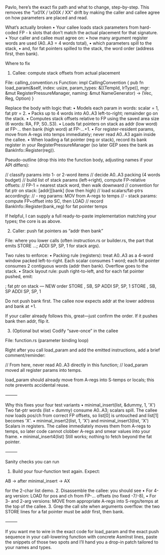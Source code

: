 Pavlo, here’s the exact fix path and what to change, step-by-step. This removes the “\x01X / \x00X / XX” drift by making the caller and callee agree on how parameters are placed and read.

What’s actually broken
•	Your callee loads stack parameters from hard-coded FP - k slots that don’t match the actual placement for that signature.
•	Your caller and callee must agree on:
•	how many argument register words are used (A0..A3 = 4 words total),
•	which parameters spill to the stack,
•	and, for fat pointers spilled to the stack, the word order (address first, then bank).

Where to fix

1) Callee: compute stack offsets from actual placement

File: calling_convention.rs
Function: impl CallingConvention { pub fn load_param(&self, index: usize, param_types: &[(TempId, IrType)], mgr: &mut RegisterPressureManager, naming: &mut NameGenerator) -> (Vec<AsmInst>, Reg, Option<Reg>) }

Replace the body with logic that:
•	Models each param in words: scalar = 1, fat ptr = 2.
•	Packs up to 4 words into A0..A3 left-to-right; remainder go on the stack.
•	Computes stack offsets relative to FP using the saved area size (6 words: RA, FP, S0..S3).
•	Loads fat pointers on stack as addr (low word) at FP-… then bank (high word) at FP-…+1.
•	For register-resident params, move from A-regs into temps immediately; never read A0..A3 again inside the callee.
•	When loading a fat pointer (reg or stack), record its bank register in your RegisterPressureManager (so later GEP sees the bank as BankInfo::Register(reg)).

Pseudo-outline (drop this into the function body, adjusting names if your API differs):

// classify params into 1- or 2-word items
// decide A0..A3 packing (4 words budget)
// build list of stack params (left->right), compute FP-relative offsets:
//   FP-1 = nearest stack word, then walk downward
// convention for fat ptr on stack: [addr][bank] (low then high)
// load scalars/fat-ptrs accordingly:
//   - reg params: MOV from A-regs to temps
//   - stack params: compute FP+offset into SC, then LOAD
// record BankInfo::Register(bank_reg) for fat pointer temps

If helpful, I can supply a full ready-to-paste implementation matching your types; the core is as above.

2) Caller: push fat pointers as “addr then bank”

File: where you lower calls (often instruction.rs or builder.rs, the part that emits STORE …; ADDI SP, SP, 1 for stack args).

Two rules to enforce:
•	Packing rule (registers): treat A0..A3 as a 4-word window packed left-to-right. Each scalar consumes 1 word; each fat pointer consumes 2 contiguous words (addr then bank). Overflow goes to the stack.
•	Stack layout rule: push right-to-left, and for each fat pointer pushed, emit:

; fat ptr on stack — NEW order
STORE <addr>, SB, SP
ADDI  SP, SP, 1
STORE <bank>, SB, SP
ADDI  SP, SP, 1

Do not push bank first. The callee now expects addr at the lower address and bank at +1.

If your caller already follows this, great—just confirm the order. If it pushes bank then addr, flip it.

3) (Optional but wise) Codify “save-once” in the callee

File: function.rs (parameter binding loop)

Right after you call load_param and add the emitted instructions, add a brief comment/reminder:

// From here, never read A0..A3 directly in this function;
// load_param moved all register params into temps.

load_param should already move from A-regs into S-temps or locals; this note prevents accidental reuse.

⸻

Why this fixes your four test variants
•	minimal_insert(list, &dummy, 1, 'X')
Two fat-ptr words (list + dummy) consume A0..A3; scalars spill. The callee now loads pos/ch from correct FP offsets, so list[0] is untouched and list[1] becomes 'X'.
•	minimal_insert2(list, 1, 'X') and minimal_insert3(list, 'X')
Scalars in registers. The callee immediately moves them from A-regs to temps, so later code cannot clobber A-regs and smear values into your frame.
•	minimal_insert4(list)
Still works; nothing to fetch beyond the fat pointer.

⸻

Sanity checks you can run
1.	Build your four-function test again. Expect:

AB -> after minimal_insert -> AX

for the 2-char list demo.
2.	Disassemble the callee: you should see
•	For 4-arg version: LOAD for pos and ch from FP-… offsets (no fixed -7/-8),
•	For 3- and 2-arg versions: MOVE from appropriate A-regs into S-regs/temps at the top of the callee.
3.	Grep the call site when arguments overflow: the two STORE lines for a fat pointer must be addr first, then bank.

⸻

If you want me to wire in the exact code for load_param and the exact push sequence in your call-lowering function with concrete AsmInst lines, paste the snippets of those two spots and I’ll hand you a drop-in patch tailored to your names and types.